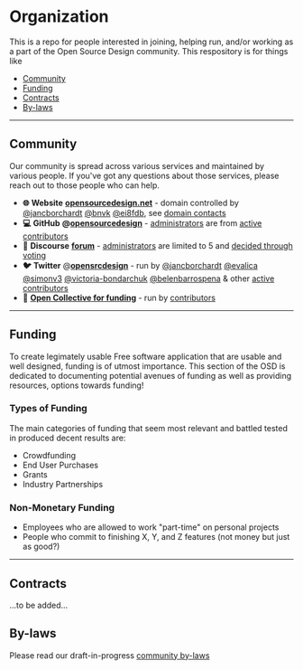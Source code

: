 Organization
============

This is a repo for people interested in joining, helping run, and/or working
as a part of the Open Source Design community. This respository is for things
like

- [Community](#community)
- [Funding](#funding)
- [Contracts](#contracts)
- [By-laws](#by-laws)

---

## Community

Our community is spread across various services and maintained by various people. If you've got any questions about those services, please reach out to those people who can help.

* **🌐** **Website** [**opensourcedesign.net**](http://opensourcedesign.net) - domain controlled by [@jancborchardt](https://github.com/jancborchardt) [@bnvk](https://github.com/bnvk) [@ei8fdb](https://github.com/ei8fdb), see [domain contacts](https://github.com/opensourcedesign/organization/issues/84)
* **💻** **GitHub** **@**[**opensourcedesign**](https://github.com/opensourcedesign) - [administrators](https://github.com/orgs/opensourcedesign/people?utf8=%E2%9C%93&query=role%3Aowner+) are from [active contributors](https://github.com/opensourcedesign/organization/issues/63#issuecomment-293839577)
* **👥** **Discourse** [**forum**](https://discourse.opensourcedesign.net) - [administrators](https://discourse.opensourcedesign.net/about) are limited to 5 and [decided through voting](https://discourse.opensourcedesign.net/t/the-five-members-of-staff/25/17)
* **🐦** **Twitter** @[**opensrcdesign**](https://twitter.com/opensrcdesign) - run by [@jancborchardt](https://github.com/jancborchardt) [@evalica](https://github.com/evalica) [@simonv3](https://github.com/simonv3) [@victoria-bondarchuk](https://github.com/victoria-bondarchuk) [@belenbarrospena](https://github.com/belenbarrospena) & other [active contributors](https://github.com/opensourcedesign/organization/issues/63#issuecomment-293839577)
* **💸** [**Open Collective for funding**](https://opencollective.com/opensourcedesign) - run by [contributors](https://opencollective.com/opensourcedesign#contributors)

---

## Funding

To create legimately usable Free software application that are usable and well designed, funding is of utmost importance. This section of the OSD is dedicated to documenting potential avenues of funding as well as providing resources, options towards funding!

### Types of Funding

The main categories of funding that seem most relevant and battled tested in produced decent results are:

- Crowdfunding
- End User Purchases
- Grants
- Industry Partnerships

### Non-Monetary Funding

- Employees who are allowed to work "part-time" on personal projects
- People who commit to finishing X, Y, and Z features (not money but just as good?)

---

## Contracts

...to be added...

## By-laws

Please read our draft-in-progress [community by-laws](http://opensourcedesign.net/by-laws/)
